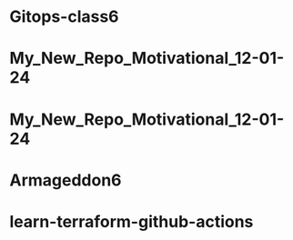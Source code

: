 # Gitops-class6
# My_New_Repo_Motivational_12-01-24
# My_New_Repo_Motivational_12-01-24
# Armageddon6
# learn-terraform-github-actions
